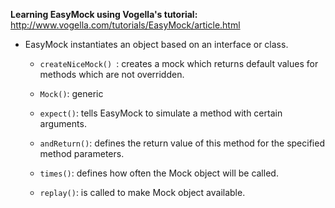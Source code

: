**Learning EasyMock using Vogella's tutorial:**
http://www.vogella.com/tutorials/EasyMock/article.html

* EasyMock instantiates an object based on an interface or class.

	* ```createNiceMock() ```: creates a mock which returns default values for methods which are not overridden.

	* ```Mock()```: generic

	* ```expect()```: tells EasyMock to simulate a method with certain arguments. 

	* ```andReturn()```: defines the return value of this method for the specified method parameters. 

	* ```times()```: defines how often the Mock object will be called. 

	* ```replay()```: is called to make Mock object available. 
